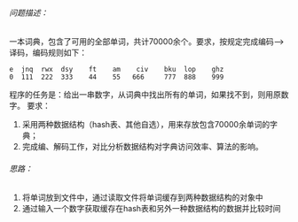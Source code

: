 ###### 问题描述：
一本词典，包含了可用的全部单词，共计70000余个。要求，按规定完成编码—>译码，编码规则如下：

    e  jnq  rwx  dsy    ft    am    civ    bku  lop    ghz
    0  111  222  333    44    55   666     777  888    999
程序的任务是：给出一串数字，从词典中找出所有的单词，如果找不到，则用原数字。
要求：

1. 采用两种数据结构（hash表、其他自选），用来存放包含70000余单词的字典；
2. 完成编、解码工作，对比分析数据结构对字典访问效率、算法的影响。



###### 思路：
1. 将单词放到文件中，通过读取文件将单词缓存到两种数据结构的对象中
2. 通过输入一个数字获取缓存在hash表和另外一种数据结构的数据并比较时间
